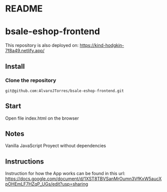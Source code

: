 # README

# bsale-eshop-frontend

This repository is also deployed on: https://kind-hodgkin-7f8a49.netlify.app/

## Install

### Clone the repository

```shell
git@github.com:AlvaroJTorres/bsale-eshop-frontend.git
```

## Start

Open file index.html on the browser

## Notes

Vanilla JavaScript Proyect without dependencies

## Instructions

Instruction for how the App works can be found in this url: https://docs.google.com/document/d/1XST8TBVSanMrOumn3VfKxW5aucXpOHEmLF7HZqP_UGs/edit?usp=sharing
